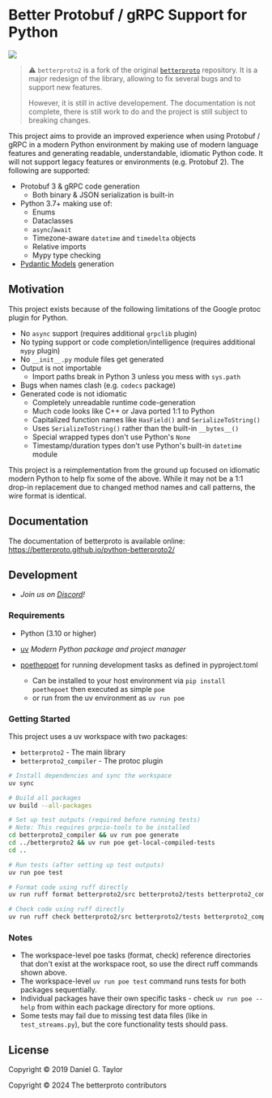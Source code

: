 # Better Protobuf / gRPC Support for Python

![](https://github.com/betterproto/python-betterproto2/actions/workflows/ci.yml/badge.svg)

> :warning: `betterproto2` is a fork of the original [`betterproto`](https://github.com/danielgtaylor/python-betterproto) repository. It is a major redesign of the library, allowing to fix several bugs and to support new features.
> 
> However, it is still in active developement. The documentation is not complete, there is still work to do and the project is still subject to breaking changes.

This project aims to provide an improved experience when using Protobuf / gRPC in a modern Python environment by making use of modern language features and generating readable, understandable, idiomatic Python code. It will not support legacy features or environments (e.g. Protobuf 2). The following are supported:

- Protobuf 3 & gRPC code generation
  - Both binary & JSON serialization is built-in
- Python 3.7+ making use of:
  - Enums
  - Dataclasses
  - `async`/`await`
  - Timezone-aware `datetime` and `timedelta` objects
  - Relative imports
  - Mypy type checking
- [Pydantic Models](https://docs.pydantic.dev/) generation


## Motivation

This project exists because of the following limitations of the Google protoc plugin for Python.

- No `async` support (requires additional `grpclib` plugin)
- No typing support or code completion/intelligence (requires additional `mypy` plugin)
- No `__init__.py` module files get generated
- Output is not importable
  - Import paths break in Python 3 unless you mess with `sys.path`
- Bugs when names clash (e.g. `codecs` package)
- Generated code is not idiomatic
  - Completely unreadable runtime code-generation
  - Much code looks like C++ or Java ported 1:1 to Python
  - Capitalized function names like `HasField()` and `SerializeToString()`
  - Uses `SerializeToString()` rather than the built-in `__bytes__()`
  - Special wrapped types don't use Python's `None`
  - Timestamp/duration types don't use Python's built-in `datetime` module

This project is a reimplementation from the ground up focused on idiomatic modern Python to help fix some of the above. While it may not be a 1:1 drop-in replacement due to changed method names and call patterns, the wire format is identical.

## Documentation

The documentation of betterproto is available online: https://betterproto.github.io/python-betterproto2/

## Development

- _Join us on [Discord](https://discord.gg/DEVteTupPb)!_

### Requirements

- Python (3.10 or higher)

- [uv](https://docs.astral.sh/uv/getting-started/installation/)
  *Modern Python package and project manager*

- [poethepoet](https://github.com/nat-n/poethepoet) for running development tasks as defined in pyproject.toml
  - Can be installed to your host environment via `pip install poethepoet` then executed as simple `poe`
  - or run from the uv environment as `uv run poe`

### Getting Started

This project uses a uv workspace with two packages:
- `betterproto2` - The main library
- `betterproto2_compiler` - The protoc plugin

```bash
# Install dependencies and sync the workspace
uv sync

# Build all packages
uv build --all-packages

# Set up test outputs (required before running tests)
# Note: This requires grpcio-tools to be installed
cd betterproto2_compiler && uv run poe generate
cd ../betterproto2 && uv run poe get-local-compiled-tests
cd ..

# Run tests (after setting up test outputs)
uv run poe test

# Format code using ruff directly
uv run ruff format betterproto2/src betterproto2/tests betterproto2_compiler/src betterproto2_compiler/tests

# Check code using ruff directly  
uv run ruff check betterproto2/src betterproto2/tests betterproto2_compiler/src betterproto2_compiler/tests
```

### Notes

- The workspace-level poe tasks (format, check) reference directories that don't exist at the workspace root, so use the direct ruff commands shown above.
- The workspace-level `uv run poe test` command runs tests for both packages sequentially.
- Individual packages have their own specific tasks - check `uv run poe --help` from within each package directory for more options.
- Some tests may fail due to missing test data files (like in `test_streams.py`), but the core functionality tests should pass.

## License

Copyright © 2019 Daniel G. Taylor

Copyright © 2024 The betterproto contributors

